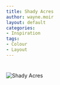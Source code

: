 ```yaml
---
title: Shady Acres
author: wayne.moir
layout: default
categories:
- Inspiration
tags:
- Colour
- Layout
---
```

# 

![Shady Acres][1]

 [1]: http://www.waynemoir.com/wp-content/uploads/2011/12/shadyacres.jpg "Shady Acres"